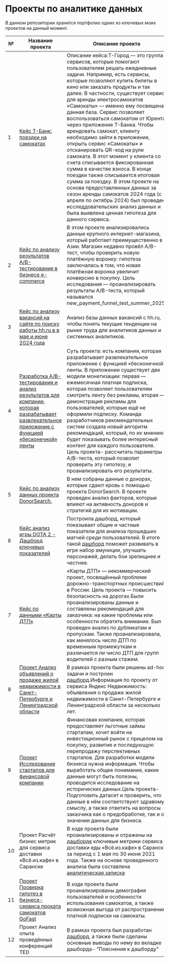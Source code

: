 # Проекты по аналитике данных
В данном репозитории хранится портфолио одних из ключевых моих проектов на данный момент.



№|Название проекта|Описание проекта|Инструменты и библиотеки
-|----------------|----------------|---------------------------------------
1|[Кейс Т-Банк: поездки на самокатах](T-bank_case_EDA_scooter_rides_by_Alena_Kuptcova.ipynb) |Описание кейса:Т-Город — это группа сервисов, которые помогают пользователям решать ежедневные задачи. Например, есть сервисы, которые позволяют купить билеты в кино или заказать продукты и так далее. В частности, существует сервис для аренды электросамокатов «Самокаты» — именно ему посвящена данная база. Сервис позволяет воспользоваться самокатом от Юрента через приложение Т-Банка. Чтобы арендовать самокат, клиенту необходимо зайти в приложение, открыть сервис «Самокаты» и отсканировать QR-код на руле самоката. В этот момент у клиента со счета списывается фиксированная сумма в качестве взноса. В конце поездки также списывается итоговая сумма за поездку. В этом проекте на основе предоставленных данных за сезон аренды самокатов 2024 года (с апреля по октябрь 2024) был проведен исследдовательских анализ данных и была выявлена ценная гипотеза для данного сервиса.|pandas, matplotlib.pyplot, seaborn
2|[Кейс по анализу результатов A/B-тестирования в бизнесе e-commerce](https://github.com/Alena-Kuptcova/alena_kuptcova-data-analytics-portfolio/blob/main/A%20B%20test%20case%20e-commerce.ipynb) |В этом проекте анализировались данные крупного интернет-магазина, который работает преимущественно в Азии. Магазин недавно провёл А/B-тест, чтобы проверить новую платёжную воронку: гипотеза заключалась в том, что новая платёжная воронка увеличит конверсию в покупку. Цель исследования — проанализировать результаты А/B-теста, который назывался new_payment_funnel_test_summer_2025.|pandas, matplotlib.pyplot, math,scipy.stats,statsmodels.stats.proportion 
3|[Кейс по анализу вакансий на сайте по поиску работы hh.ru в в мае и июне 2024 года](https://github.com/Alena-Kuptcova/alena_kuptcova-data-analytics-portfolio/blob/main/vacancies_analysis.sql) |Анализ базы данных вакансий с hh.ru, чтобы понять текущие тенденции на рынке труда для аналитиков данных и системных аналитиков.|SQL
4|[Разработка A/B-тестирования и анализ результатов для компании, которая разрабатывает развлекательное приложение с функцией «бесконечной» ленты](https://github.com/Alena-Kuptcova/alena_kuptcova-data-analytics-portfolio/blob/main/Project%20A%20B%20test%20entertainment%20app%20.ipynb)|Суть проекта: есть компания, которая разрабатывает развлекательное приложение с функцией «бесконечной» ленты. В приложении существует две модели монетизации: первая — ежемесячная платная подписка, которая позволяет пользователям смотреть ленту без рекламы, вторая — демонстрация рекламы для пользователей, которые ещё не оформили подписку. Команда разработчиков рекомендательных систем создала новый алгоритм рекомендаций, который, по их мнению, будет показывать более интересный контент для каждого пользователя. Цель проекта- рассчитать параметры A/B-теста, который позволит проверить эту гипотезу, и проанализировать его результаты.|pandas, matplotlib.pyplot, math,scipy.stats,statsmodels.stats.proportion 
5|[Кейс по анализу данных проекта DonorSearch.](https://github.com/Alena-Kuptcova/alena_kuptcova-data-analytics-portfolio/blob/main/Donor_search.sql)|В нем собраны данные о донорах, которые сдают кровь с помощью проекта DonorSearch. В проекте проведен анализ факторов, которые влияют на активность доноров и стратегий для их мотивации.|SQL
6|[Кейс анализ игры DOTA 2 - Дашборд ключевых показателей](https://datalens.yandex/xnjj7wsv92fej)| Построила дашборд, который показывает общие и частные показатели для анализа прошедших матчей среди пользователей. В итоге такой [дашборд](https://datalens.yandex/xnjj7wsv92fej) поможет развивать в игре набор амуниции, улучшать персонажей, делать бои зрелищнее и честнее.|datalens.yandex
7|[Кейс по данными «Карты ДТП»](https://github.com/Alena-Kuptcova/alena_kuptcova-data-analytics-portfolio/blob/main/kartu-dtp-analysis.ipynb)|«Карты ДТП» — некоммерческий проект, посвящённый проблеме дорожно-транспортных происшествий в России. Цель проекта — повысить безопасность на дорогах.Были проанализированы данные и составлены рекомендаций для заказчика: на какие проблемы или особенности обратить внимание. Был проведен анализ по дубликатам и пропускам. Также проанализировала, как менялось число ДТП по временным промежуткам и различается ли число ДТП для групп водителей с разным стажем.|pandas,datetime
8|[Проект Анализ объявлений о продаже жилой недвижимости в Санкт-Петербурге и Ленинградской области](https://github.com/Alena-Kuptcova/alena_kuptcova-data-analytics-portfolio/blob/main/real_estate.sql) |В рамках проекта были решены ad-hoc задачи и построен [дашборд](https://datalens.yandex/e4uy3cwk22kc0).Информация по проекту от сервиса Яндекс Недвижимость: объявления о продаже жилой недвижимости в Санкт-Петербурге и Ленинградской области за несколько лет.|datalens.yandex, SQL
9|[Проект Исследование стартапов для финансовой компании](https://github.com/Alena-Kuptcova/alena_kuptcova-data-analytics-portfolio/blob/main/startups_project.ipynb)| Финансовая компания, которая предоставляет льготные займы стартапам, хочет войти на инвестиционный рынок с прицелом на покупку, развитие и последующую перепродажу перспективных стартапов. Для разработки модели бизнеса нужна информация. Чтобы выработать общее понимание, какие данные могут быть полезны, проводится исследование на исторических данных.Цель проекта-Подготовить датасет и проверить, что данные в нём соответствуют здравому смыслу, а также ответить на вопросы заказчика как о предобработке, так и о значении данных для бизнеса.|pandas,seaborn, matplotlib.pyplot,numpy 
10|Проект Расчёт бизнес метрик для сервиса доставки «Всё.из.кафе» в Саранске|В ходе проекта были проанализированы и отражены на [дашборде](https://datalens.yandex/z6wsse69440el) ключевые метрики сервиса доставки еды «Всё.из.кафе» в Саранске за период с 1 мая по 30 июня 2021 года. Также на основе проведенного анализа была составлена [аналитическая записка](https://github.com/Alena-Kuptcova/alena_kuptcova-data-analytics-portfolio/blob/main/delivery_service_food_project.pdf)|datalens.yandex, SQL
11|[Проект Проверка гипотез в бизнесе-сервиса проката самокатов GoFast](https://github.com/Alena-Kuptcova/alena_kuptcova-data-analytics-portfolio/blob/main/project_hypotheses.ipynb) |В ходе проекта были проанализированы демография пользователей и особенности использования самокатов, а также возможная выгода от распространения платной подписки на самокаты.|pandas,matplotlib.pyplot,scipy.stats
12|Проект Анализ опыта проведённых конференций TED| В рамках проекта был разработан [дашборд](https://datalens.yandex/1pn5l6gmh82yn), а также были сделаны основные выводы по нему во вкладке дашборда- "Пояснения к дашборду"|datalens.yandex
